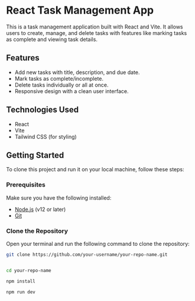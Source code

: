 # React Task Management App

This is a task management application built with React and Vite. It allows users to create, manage, and delete tasks with features like marking tasks as complete and viewing task details.

## Features

- Add new tasks with title, description, and due date.
- Mark tasks as complete/incomplete.
- Delete tasks individually or all at once.
- Responsive design with a clean user interface.

## Technologies Used

- React
- Vite
- Tailwind CSS (for styling)

## Getting Started

To clone this project and run it on your local machine, follow these steps:

### Prerequisites

Make sure you have the following installed:

- [Node.js](https://nodejs.org/en/download/) (v12 or later)
- [Git](https://git-scm.com/downloads)

### Clone the Repository

Open your terminal and run the following command to clone the repository:

```bash
git clone https://github.com/your-username/your-repo-name.git


cd your-repo-name

npm install

npm run dev
